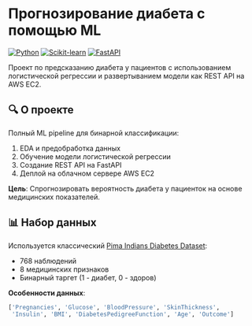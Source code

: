 # Прогнозирование диабета с помощью ML

[![Python](https://img.shields.io/badge/Python-3.8%2B-blue)](https://python.org)
[![Scikit-learn](https://img.shields.io/badge/Scikit--learn-1.0.2-green)](https://scikit-learn.org)
[![FastAPI](https://img.shields.io/badge/FastAPI-0.85.0-blue)](https://fastapi.tiangolo.com)

Проект по предсказанию диабета у пациентов с использованием логистической регрессии и развертыванием модели как REST API на AWS EC2.


## 🔍 О проекте
Полный ML pipeline для бинарной классификации:
1. EDA и предобработка данных
2. Обучение модели логистической регрессии
3. Создание REST API на FastAPI
4. Деплой на облачном сервере AWS EC2

**Цель**: Спрогнозировать вероятность диабета у пациенток на основе медицинских показателей.

## 📊 Набор данных
Используется классический [Pima Indians Diabetes Dataset](https://www.kaggle.com/datasets/uciml/pima-indians-diabetes-database):
- 768 наблюдений
- 8 медицинских признаков
- Бинарный таргет (1 - диабет, 0 - здоров)

**Особенности данных**:
```python
['Pregnancies', 'Glucose', 'BloodPressure', 'SkinThickness', 
 'Insulin', 'BMI', 'DiabetesPedigreeFunction', 'Age', 'Outcome']

